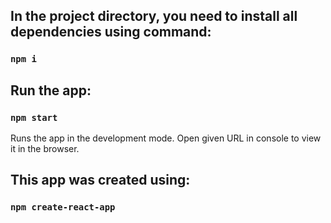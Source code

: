 ## In the project directory, you need to install all dependencies using command:

### `npm i`

## Run the app:

### `npm start`

Runs the app in the development mode.
Open given URL in console to view it in the browser.

## This app was created using: 
### `npm create-react-app`


